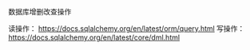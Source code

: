 数据库增删改查操作

读操作： https://docs.sqlalchemy.org/en/latest/orm/query.html
写操作： https://docs.sqlalchemy.org/en/latest/core/dml.html 